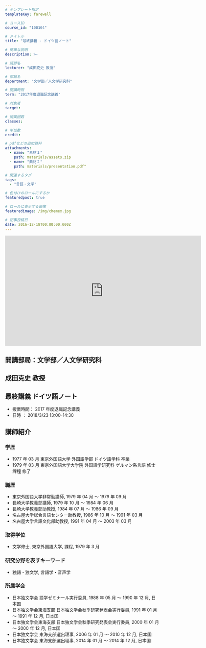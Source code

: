 ```yaml
---
# テンプレート指定
templateKey: farewell

# コースID
course_id: "100104"

# タイトル
title: "最終講義 - ドイツ語ノート"

# 簡単な説明
description: >-

# 講師名
lecturer: "成田克史 教授"

# 部局名
department: "文学部／人文学研究科"

# 開講時限
term: "2017年度退職記念講義"

# 対象者
target:

# 授業回数
classes:

# 単位数
credit:

# pdfなどの追加資料
attachments:
  - name: "素材１"
    path: materials/assets.zip
  - name: "素材２"
    path: materials/presentation.pdf"

# 関連するタグ
tags:
  - "言語・文学"

# 色付けのロールにするか
featuredpost: true

# ロールに表示する画像
featuredimage: /img/chemex.jpg

# 記事投稿日
date: 2016-12-18T00:00:00.000Z
---
```


<iframe src="https://nuvideo.media.nagoya-u.ac.jp/embed/d329e8b5646f67d70d0048ba35994031b42f631d/autostart/false/caption/true" width="640" height="360" frameborder="0" allowfullscreen></iframe>

## 開講部局：文学部／人文学研究科

## 成田克史 教授

## 最終講義 ドイツ語ノート

- 授業時間： 2017 年度退職記念講義
- 日時 ： 2018/3/23 13:00-14:30

## 講師紹介

### 学歴

- 1977 年 03 月 東京外国語大学 外国語学部 ドイツ語学科 卒業
- 1979 年 03 月 東京外国語大学大学院 外国語学研究科 ゲルマン系言語 修士課程 修了

### 職歴

- 東京外国語大学非常勤講師, 1979 年 04 月 ～ 1979 年 09 月
- 長崎大学教養部講師, 1979 年 10 月 ～ 1984 年 06 月
- 長崎大学教養部助教授, 1984 年 07 月 ～ 1986 年 09 月
- 名古屋大学総合言語センター助教授, 1986 年 10 月 ～ 1991 年 03 月
- 名古屋大学言語文化部助教授, 1991 年 04 月 ～ 2003 年 03 月

### 取得学位

- 文学修士, 東京外国語大学, 課程, 1979 年 3 月

### 研究分野を表すキーワード

- 独語・独文学, 言語学・音声学

### 所属学会

- 日本独文学会 語学ゼミナール実行委員, 1988 年 05 月 ～ 1990 年 12 月, 日本国
- 日本独文学会東海支部 日本独文学会秋季研究発表会実行委員, 1991 年 01 月 ～ 1991 年 12 月, 日本国
- 日本独文学会東海支部 日本独文学会秋季研究発表会実行委員, 2000 年 01 月 ～ 2000 年 12 月, 日本国
- 日本独文学会 東海支部選出理事, 2006 年 01 月 ～ 2010 年 12 月, 日本国
- 日本独文学会 東海支部選出理事, 2014 年 01 月 ～ 2014 年 12 月, 日本国
